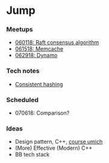 # Jump

### Meetups

* [060118: Raft consensus algorithm](meetup/180601-raft)
* [061518: Memcache](meetup/180615-memcache)
* [062918: Dynamo](meetup/180629-dynamo)

### Tech notes

* [Consistent hashing](notes/tech-note-consistent-hashing)

### Scheduled

* 070618: Comparison?

### Ideas

* Design pattern, C++, [course umich](http://umich.edu/~eecs381/)
* (More) Effective (Modern) C++
* BB tech stack